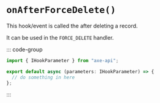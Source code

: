 # `onAfterForceDelete()`

This hook/event is called the after deleting a record.

It can be used in the `FORCE_DELETE` handler.

::: code-group

```ts [app/v1/Hooks/User/onAfterForceDelete.ts]
import { IHookParameter } from "axe-api";

export default async (parameters: IHookParameter) => {
  // do something in here
};
```

:::
